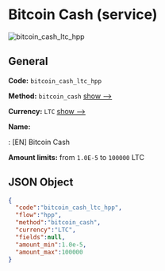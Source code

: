 
# Bitcoin Cash (service) 
![bitcoin_cash_ltc_hpp](https://static.openfintech.io/payment_methods/bitcoin_cash_ltc_hpp/logo.svg?w=400&c=v0.59.26#w200)  

## General 
 
**Code:** `bitcoin_cash_ltc_hpp` 
 
**Method:** `bitcoin_cash` 
 [show -->](/payment-methods/bitcoin_cash/) 
 
**Currency:** `LTC` [show -->](/currencies/LTC/) 
 
**Name:** 
 
:	[EN] Bitcoin Cash 
 
**Amount limits:** from `1.0E-5` to `100000` LTC 

## JSON Object 

```json
{
  "code":"bitcoin_cash_ltc_hpp",
  "flow":"hpp",
  "method":"bitcoin_cash",
  "currency":"LTC",
  "fields":null,
  "amount_min":1.0e-5,
  "amount_max":100000
}
```  
